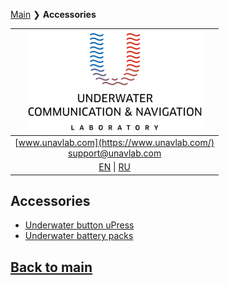 [Main](/README.md) ❯ **Accessories**

| ![logo](/documentation/sm_logo.png) |
| :---: |
| [www.unavlab.com](https://www.unavlab.com/) <br/> [support@unavlab.com](mailto:support@unavlab.com) |
| [EN](accessories_en.md) \| [RU](accessories_ru.md) |

## Accessories
* [Underwater button uPress](/documentation/EN/Accessories/uPress_Specification_en.md)
* [Underwater battery packs](/documentation/EN/Accessories/Sub_batteries_en.md)

## [Back to main](README.md)
